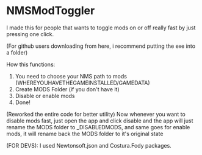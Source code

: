 # NMSModToggler
I made this for people that wants to toggle mods on or off really fast by just pressing one click.

(For github users downloading from here, i recommend putting the exe into a folder)

How this functions:
1. You need to choose your NMS path to mods (WHEREYOUHAVETHEGAMEINSTALLED/GAMEDATA)
2. Create MODS Folder (if you don't have it)
3. Disable or enable mods
4. Done!


(Reworked the entire code for better utility)
Now whenever you want to disable mods fast, just open the app and click disable and the app will just rename the MODS folder to _DISABLEDMODS, and same goes for enable mods, it will rename back the MODS folder to it's original state


(FOR DEVS): I used Newtonsoft.json and Costura.Fody packages.
